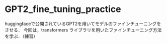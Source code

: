 # GPT2_fine_tuning_practice
huggingfaceで公開されているGPT2を用いてモデルのファインチューニングをさせる．
今回は，transformers ライブラリを用いたファインチューニング方法を学ぶ．（練習）
